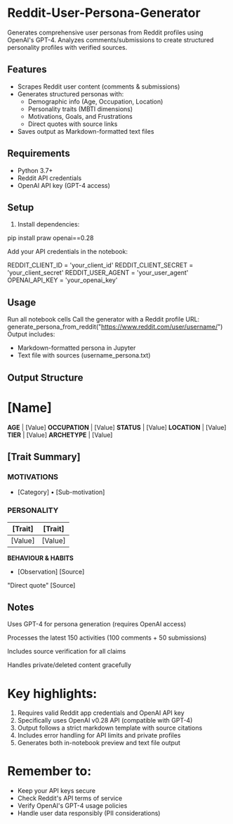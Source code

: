 # Reddit-User-Persona-Generator

Generates comprehensive user personas from Reddit profiles using OpenAI's GPT-4. Analyzes comments/submissions to create structured personality profiles with verified sources.

## Features
- Scrapes Reddit user content (comments & submissions)
- Generates structured personas with:
  - Demographic info (Age, Occupation, Location)
  - Personality traits (MBTI dimensions)
  - Motivations, Goals, and Frustrations
  - Direct quotes with source links
- Saves output as Markdown-formatted text files

## Requirements
- Python 3.7+
- Reddit API credentials
- OpenAI API key (GPT-4 access)

## Setup
1. Install dependencies:

pip install praw openai==0.28


Add your API credentials in the notebook:

REDDIT_CLIENT_ID = 'your_client_id'
REDDIT_CLIENT_SECRET = 'your_client_secret'
REDDIT_USER_AGENT = 'your_user_agent'
OPENAI_API_KEY = 'your_openai_key'


## Usage
Run all notebook cells
Call the generator with a Reddit profile URL:
generate_persona_from_reddit("https://www.reddit.com/user/username/")
Output includes:

- Markdown-formatted persona in Jupyter
- Text file with sources (username_persona.txt)

## Output Structure

# [Name]
**AGE** | [Value]
**OCCUPATION** | [Value]
**STATUS** | [Value]
**LOCATION** | [Value]
**TIER** | [Value]
**ARCHETYPE** | [Value]

## [Trait Summary]

### MOTIVATIONS
- [Category]
  • [Sub-motivation]

### PERSONALITY
| [Trait] | [Trait] |
|---------|---------|
| [Value] | [Value] |

**BEHAVIOUR & HABITS**
- [Observation] [Source]

"Direct quote" [Source]

## Notes
Uses GPT-4 for persona generation (requires OpenAI access)

Processes the latest 150 activities (100 comments + 50 submissions)

Includes source verification for all claims

Handles private/deleted content gracefully



# Key highlights:
1. Requires valid Reddit app credentials and OpenAI API key
2. Specifically uses OpenAI v0.28 API (compatible with GPT-4)
3. Output follows a strict markdown template with source citations
4. Includes error handling for API limits and private profiles
5. Generates both in-notebook preview and text file output

# Remember to:
- Keep your API keys secure
- Check Reddit's API terms of service
- Verify OpenAI's GPT-4 usage policies
- Handle user data responsibly (PII considerations)

